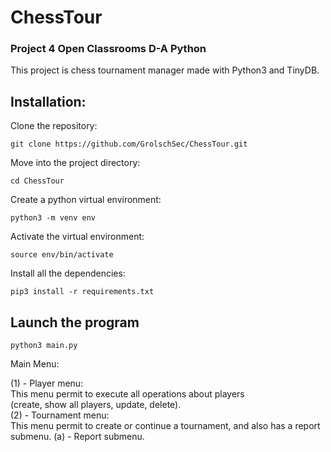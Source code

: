 # ChessTour
### Project 4 Open Classrooms D-A Python
This project is chess tournament manager made with Python3 and TinyDB.
## Installation:

Clone the repository:
```
git clone https://github.com/GrolschSec/ChessTour.git 
```  
Move into the project directory:
```
cd ChessTour
```  
Create a python virtual environment:
```
python3 -m venv env
```  
Activate the virtual environment:
```
source env/bin/activate  
```
Install all the dependencies:
```
pip3 install -r requirements.txt
```

## Launch the program  
```
python3 main.py
```
  
Main Menu:  

(1) - Player menu:  
    This menu permit to execute all operations about players  
  (create, show all players, update, delete).  
(2) - Tournament menu:  
    This menu permit to create or continue a tournament, and also has a report submenu.
    (a) - Report submenu.
